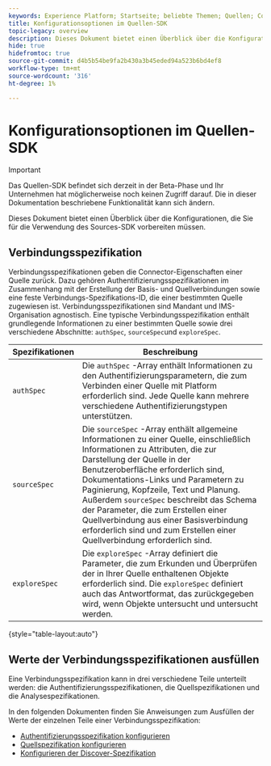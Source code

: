 ```yaml
---
keywords: Experience Platform; Startseite; beliebte Themen; Quellen; Connectoren; Quell-Connectoren; Quellen-SDK; SDK
title: Konfigurationsoptionen im Quellen-SDK
topic-legacy: overview
description: Dieses Dokument bietet einen Überblick über die Konfigurationen, die Sie für die Verwendung des Sources-SDK vorbereiten müssen.
hide: true
hidefromtoc: true
source-git-commit: d4b5b54be9fa2b430a3b45eded94a523b6bd4ef8
workflow-type: tm+mt
source-wordcount: '316'
ht-degree: 1%

---
```


# Konfigurationsoptionen im Quellen-SDK

>[!IMPORTANT]
>
>Das Quellen-SDK befindet sich derzeit in der Beta-Phase und Ihr Unternehmen hat möglicherweise noch keinen Zugriff darauf. Die in dieser Dokumentation beschriebene Funktionalität kann sich ändern.

Dieses Dokument bietet einen Überblick über die Konfigurationen, die Sie für die Verwendung des Sources-SDK vorbereiten müssen.

## Verbindungsspezifikation

Verbindungsspezifikationen geben die Connector-Eigenschaften einer Quelle zurück. Dazu gehören Authentifizierungsspezifikationen im Zusammenhang mit der Erstellung der Basis- und Quellverbindungen sowie eine feste Verbindungs-Spezifikations-ID, die einer bestimmten Quelle zugewiesen ist. Verbindungsspezifikationen sind Mandant und IMS-Organisation agnostisch. Eine typische Verbindungsspezifikation enthält grundlegende Informationen zu einer bestimmten Quelle sowie drei verschiedene Abschnitte: `authSpec`, `sourceSpec`und `exploreSpec`.

| Spezifikationen | Beschreibung |
| --- | --- |
| `authSpec` | Die `authSpec` -Array enthält Informationen zu den Authentifizierungsparametern, die zum Verbinden einer Quelle mit Platform erforderlich sind. Jede Quelle kann mehrere verschiedene Authentifizierungstypen unterstützen. |
| `sourceSpec` | Die `sourceSpec` -Array enthält allgemeine Informationen zu einer Quelle, einschließlich Informationen zu Attributen, die zur Darstellung der Quelle in der Benutzeroberfläche erforderlich sind, Dokumentations-Links und Parametern zu Paginierung, Kopfzeile, Text und Planung. Außerdem `sourceSpec` beschreibt das Schema der Parameter, die zum Erstellen einer Quellverbindung aus einer Basisverbindung erforderlich sind und zum Erstellen einer Quellverbindung erforderlich sind. |
| `exploreSpec` | Die `exploreSpec` -Array definiert die Parameter, die zum Erkunden und Überprüfen der in Ihrer Quelle enthaltenen Objekte erforderlich sind. Die `exploreSpec` definiert auch das Antwortformat, das zurückgegeben wird, wenn Objekte untersucht und untersucht werden. |

{style=&quot;table-layout:auto&quot;}

## Werte der Verbindungsspezifikationen ausfüllen

Eine Verbindungsspezifikation kann in drei verschiedene Teile unterteilt werden: die Authentifizierungsspezifikationen, die Quellspezifikationen und die Analysespezifikationen.

In den folgenden Dokumenten finden Sie Anweisungen zum Ausfüllen der Werte der einzelnen Teile einer Verbindungsspezifikation:

* [Authentifizierungsspezifikation konfigurieren](./authspec.md)
* [Quellspezifikation konfigurieren](./sourcespec.md)
* [Konfigurieren der Discover-Spezifikation](./explorespec.md)


